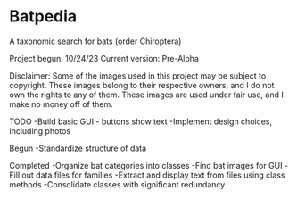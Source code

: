 # Batpedia
A taxonomic search for bats (order Chiroptera)

Project begun: 10/24/23
Current version: Pre-Alpha

Disclaimer: Some of the images used in this project may be subject to copyright. These images belong to their respective owners, and I do not own the rights to any of them. These images are used under fair use, and I make no money off of them.




TODO
-Build basic GUI - buttons show text
-Implement design choices, including photos

Begun
-Standardize structure of data

Completed
-Organize bat categories into classes
-Find bat images for GUI
-Fill out data files for families
-Extract and display text from files using class methods
-Consolidate classes with significant redundancy